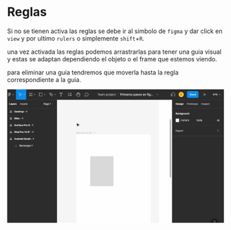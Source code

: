# Reglas

Si no se tienen activa las reglas se debe ir al simbolo de `figma` y dar click en `view` y por ultimo `rulers` o simplemente `shift`+`R`.

una vez activada las reglas podemos arrastrarlas para tener una guia visual y estas se adaptan dependiendo el objeto o el frame que estemos viendo.

para eliminar una guia tendremos que moverla hasta la regla correspondiente a la guia. 

![reglas](0_img/reglas.gif)